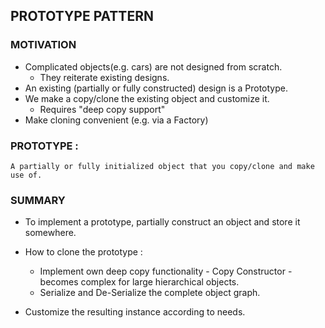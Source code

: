 ## PROTOTYPE PATTERN

### MOTIVATION

- Complicated objects(e.g. cars) are not designed from scratch.
  - They reiterate existing designs.
- An existing (partially or fully constructed) design is a Prototype.
- We make a copy/clone the existing object and customize it.
    - Requires "deep copy support"
- Make cloning convenient (e.g. via a Factory)

### PROTOTYPE :
    A partially or fully initialized object that you copy/clone and make use of.


### SUMMARY

- To implement a prototype, partially construct an object and store it somewhere.
- How to clone the prototype :

  - Implement own deep copy functionality - Copy Constructor - becomes complex for large hierarchical objects.
  - Serialize and De-Serialize the complete object graph.
- Customize the resulting instance according to needs.